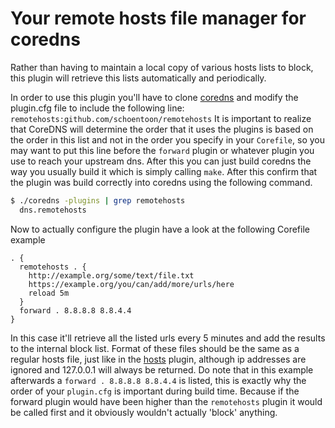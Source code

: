 # Your remote hosts file manager for coredns

Rather than having to maintain a local copy of various hosts lists to block, this plugin will retrieve this lists automatically and periodically.

In order to use this plugin you'll have to clone [coredns](https://github.com/coredns/coredns) and modify the plugin.cfg file to include the following line:
`remotehosts:github.com/schoentoon/remotehosts`
It is important to realize that CoreDNS will determine the order that it uses the plugins is based on the order in this list and not in the order you specify in your `Corefile`,
so you may want to put this line before the `forward` plugin or whatever plugin you use to reach your upstream dns.
After this you can just build coredns the way you usually build it which is simply calling `make`. After this confirm that the plugin was build correctly into coredns using the following command.
```bash
$ ./coredns -plugins | grep remotehosts
  dns.remotehosts
```

Now to actually configure the plugin have a look at the following Corefile example
```
. {
  remotehosts . {
    http://example.org/some/text/file.txt
    https://example.org/you/can/add/more/urls/here
    reload 5m
  }
  forward . 8.8.8.8 8.8.4.4
}
```

In this case it'll retrieve all the listed urls every 5 minutes and add the results to the internal block list. Format of these files should be the same as a regular hosts file, just like in the [hosts](https://coredns.io/plugins/hosts/) plugin, although ip addresses are ignored and 127.0.0.1 will always be returned. Do note that in this example afterwards a `forward . 8.8.8.8 8.8.4.4` is listed, this is exactly why the order of your `plugin.cfg` is important during build time. Because if the forward plugin would have been higher than the `remotehosts` plugin it would be called first and it obviously wouldn't actually 'block' anything.
